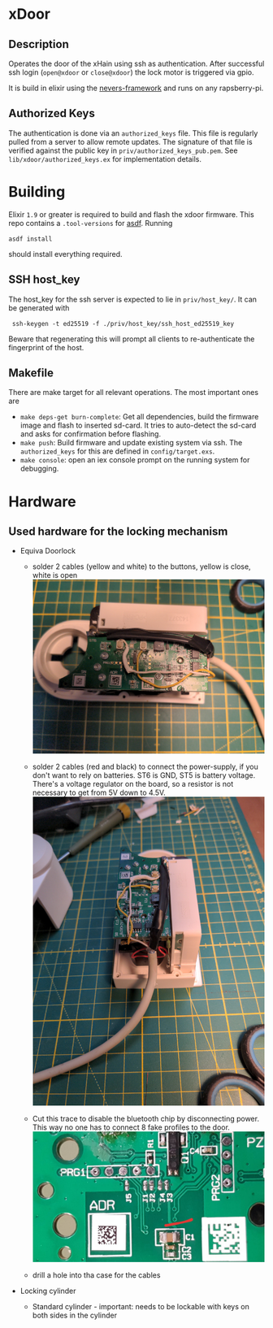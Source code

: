 # xDoor

## Description

Operates the door of the xHain using ssh as authentication. After successful ssh login (`open@xdoor` or `close@xdoor`) the lock motor is triggered via gpio.

It is build in elixir using the [nevers-framework](https://hexdocs.pm/nerves/getting-started.html) and runs on any rapsberry-pi.

## Authorized Keys

The authentication is done via an `authorized_keys` file. This file is regularly pulled from a server to allow remote updates. The signature of that file is verified against the public key in `priv/authorized_keys_pub.pem`. See `lib/xdoor/authorized_keys.ex` for implementation details.

# Building

Elixir `1.9` or greater is required to build and flash the xdoor firmware. This repo contains a `.tool-versions` for [asdf](https://asdf-vm.com). Running 
```
asdf install
``` 
should install everything required.

## SSH host_key

The host_key for the ssh server is expected to lie in `priv/host_key/`. It can be generated with 
```
 ssh-keygen -t ed25519 -f ./priv/host_key/ssh_host_ed25519_key
```
Beware that regenerating this will prompt all clients to re-authenticate the fingerprint of the host.

## Makefile 

There are make target for all relevant operations. The most important ones are

* `make deps-get burn-complete`: Get all dependencies, build the firmware image and flash to inserted sd-card. It tries to auto-detect the sd-card and asks for confirmation before flashing.
* `make push`: Build firmware and update existing system via ssh. The `authorized_keys` for this are defined in `config/target.exs`. 
* `make console`: open an iex console prompt on the running system for debugging.


# Hardware

## Used hardware for the locking mechanism
* Equiva Doorlock
<img href=https://www.eq-3.de/assets/images/3/Eqiva-Bluethooth-Smart-Tuerschlossantrieb-V-oS_142950A0_stiwa-b947e9f2.png></img>

    * solder 2 cables (yellow and white) to the buttons, yellow is close, white is open 
<img src=pic1.jpg></img>

    * solder 2 cables (red and black) to connect the power-supply, if you don't want to rely on batteries. ST6 is GND, ST5 is battery voltage. There's a voltage regulator on the board, so a resistor is not necessary to get from 5V down to 4.5V. 
<img src=pic2.jpg></img>

    * Cut this trace to disable the bluetooth chip by disconnecting power. This way no one has to connect 8 fake profiles to the door. 
<img src=pic3.jpg></img>

    * drill a hole into tha case for the cables


* Locking cylinder
    * Standard cylinder - important: needs to be lockable with keys on both sides in the cylinder
